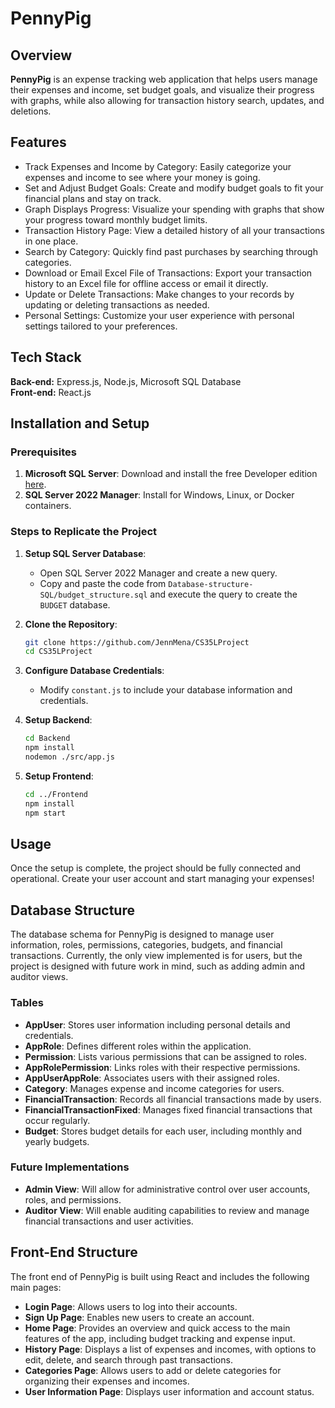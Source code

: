 # PennyPig

## Overview
**PennyPig** is an expense tracking web application that helps users manage their expenses and income, set budget goals, and visualize their progress with graphs, while also allowing for transaction history search, updates, and deletions.

## Features
- Track Expenses and Income by Category: Easily categorize your expenses and income to see where your money is going.
- Set and Adjust Budget Goals: Create and modify budget goals to fit your financial plans and stay on track.
- Graph Displays Progress: Visualize your spending with graphs that show your progress toward monthly budget limits.
- Transaction History Page: View a detailed history of all your transactions in one place.
- Search by Category: Quickly find past purchases by searching through categories.
- Download or Email Excel File of Transactions: Export your transaction history to an Excel file for offline access or email it directly.
- Update or Delete Transactions: Make changes to your records by updating or deleting transactions as needed.
- Personal Settings: Customize your user experience with personal settings tailored to your preferences.

## Tech Stack
**Back-end:** Express.js, Node.js, Microsoft SQL Database  
**Front-end:** React.js

## Installation and Setup

### Prerequisites
1. **Microsoft SQL Server**: Download and install the free Developer edition [here](https://www.microsoft.com/en-us/sql-server/sql-server-downloads).
2. **SQL Server 2022 Manager**: Install for Windows, Linux, or Docker containers.

### Steps to Replicate the Project
1. **Setup SQL Server Database**:
    - Open SQL Server 2022 Manager and create a new query.
    - Copy and paste the code from `Database-structure-SQL/budget_structure.sql` and execute the query to create the `BUDGET` database.

2. **Clone the Repository**:
    ```bash
    git clone https://github.com/JennMena/CS35LProject
    cd CS35LProject
    ```

3. **Configure Database Credentials**:
    - Modify `constant.js` to include your database information and credentials.

4. **Setup Backend**:
    ```bash
    cd Backend
    npm install
    nodemon ./src/app.js
    ```

5. **Setup Frontend**:
    ```bash
    cd ../Frontend
    npm install
    npm start
    ```

## Usage
Once the setup is complete, the project should be fully connected and operational. Create your user account and start managing your expenses!

## Database Structure
The database schema for PennyPig is designed to manage user information, roles, permissions, categories, budgets, and financial transactions. Currently, the only view implemented is for users, but the project is designed with future work in mind, such as adding admin and auditor views.

### Tables
- **AppUser**: Stores user information including personal details and credentials.
- **AppRole**: Defines different roles within the application.
- **Permission**: Lists various permissions that can be assigned to roles.
- **AppRolePermission**: Links roles with their respective permissions.
- **AppUserAppRole**: Associates users with their assigned roles.
- **Category**: Manages expense and income categories for users.
- **FinancialTransaction**: Records all financial transactions made by users.
- **FinancialTransactionFixed**: Manages fixed financial transactions that occur regularly.
- **Budget**: Stores budget details for each user, including monthly and yearly budgets.

### Future Implementations
- **Admin View**: Will allow for administrative control over user accounts, roles, and permissions.
- **Auditor View**: Will enable auditing capabilities to review and manage financial transactions and user activities.


## Front-End Structure
The front end of PennyPig is built using React and includes the following main pages:

- **Login Page**: Allows users to log into their accounts.
- **Sign Up Page**: Enables new users to create an account.
- **Home Page**: Provides an overview and quick access to the main features of the app, including budget tracking and expense input.
- **History Page**: Displays a list of expenses and incomes, with options to edit, delete, and search through past transactions.
- **Categories Page**: Allows users to add or delete categories for organizing their expenses and incomes.
- **User Information Page**: Displays user information and account status.


